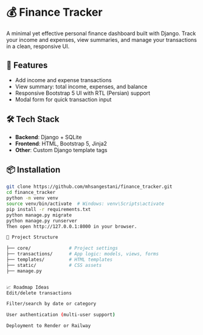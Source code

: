 # 💰 Finance Tracker

A minimal yet effective personal finance dashboard built with Django. Track your income and expenses, view summaries, and manage your transactions in a clean, responsive UI.

## 🚀 Features

- Add income and expense transactions
- View summary: total income, expenses, and balance
- Responsive Bootstrap 5 UI with RTL (Persian) support
- Modal form for quick transaction input

## 🛠 Tech Stack

- **Backend**: Django + SQLite
- **Frontend**: HTML, Bootstrap 5, Jinja2
- **Other**: Custom Django template tags

## 📦 Installation

```bash
git clone https://github.com/mhsangestani/finance_tracker.git
cd finance_tracker
python -m venv venv
source venv/bin/activate  # Windows: venv\Scripts\activate
pip install -r requirements.txt
python manage.py migrate
python manage.py runserver
Then open http://127.0.0.1:8000 in your browser.

🧭 Project Structure

├── core/              # Project settings
├── transactions/      # App logic: models, views, forms
├── templates/         # HTML templates
├── static/            # CSS assets
├── manage.py


📈 Roadmap Ideas
Edit/delete transactions

Filter/search by date or category

User authentication (multi-user support)

Deployment to Render or Railway
